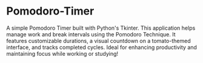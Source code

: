 # Pomodoro-Timer
A simple Pomodoro Timer built with Python's Tkinter. This application helps manage work and break intervals using the Pomodoro Technique. It features customizable durations, a visual countdown on a tomato-themed interface, and tracks completed cycles. Ideal for enhancing productivity and maintaining focus while working or studying!
